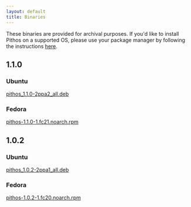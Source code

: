 ```yaml
---
layout: default
title: Binaries
---
```


These binaries are provided for archival purposes. If you'd like to install
Pithos on a supported OS, please use your package manager by following the
instructions [here](index.html#install).

## 1.1.0

### Ubuntu

[pithos_1.1.0-2ppa2_all.deb](binaries/pithos_1.1.0-2ppa2_all.deb)

### Fedora

[pithos-1.1.0-1.fc21.noarch.rpm](binaries/pithos-1.1.0-1.fc21.noarch.rpm) 

## 1.0.2

### Ubuntu

[pithos_1.0.2-2ppa1_all.deb](binaries/pithos_1.0.2-2ppa1_all.deb) 

### Fedora

[pithos-1.0.2-1.fc20.noarch.rpm](binaries/pithos-1.0.2-1.fc20.noarch.rpm) 

